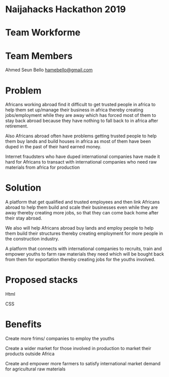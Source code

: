 # Naijahacks Hackathon 2019
# Team Workforme
# Team Members
Ahmed Seun Bello hamebello@gmail.com
# Problem
Africans working abroad find it difficult to get trusted people in africa to help them set up/manage their business in africa thereby creating jobs/employment while they are away which has forced most of them to stay back abroad because they have nothing to fall back to in africa after retirement.

Also Africans abroad often have problems getting trusted people to help them buy lands and build houses in africa as most of them have been duped in the past of their hard earned money.

Internet fraudsters who have duped international companies have made it hard for Africans to transact with international companies who need raw materials from africa for production
# Solution
A platform that get qualified and trusted employees and then link Africans abroad to help them build and scale their businesses even while they are away thereby creating more jobs, so that they can come back home after their stay abroad.

We also will help Africans abroad buy lands and employ people to help them build their structures thereby creating employment for more people in the construction industry.

A platform that connects with international companies to recruits, train and empower youths to farm raw materials they need which will be bought back from them for exportation thereby creating jobs for the youths involved. 
# Proposed stacks
Html

CSS
# Benefits
Create more frims/ companies to employ the youths

Create a wider market for those involved in production to market their products outside Africa

Create and empower more farmers to satisfy international market demand for agricultural raw materials
